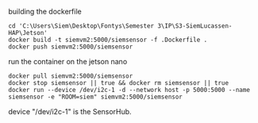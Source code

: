 building the dockerfile
```
cd 'C:\Users\Siem\Desktop\Fontys\Semester 3\IP\S3-SiemLucassen-HAP\Jetson'
docker build -t siemvm2:5000/siemsensor -f .Dockerfile .
docker push siemvm2:5000/siemsensor
```

run the container on the jetson nano
```
docker pull siemvm2:5000/siemsensor
docker stop siemsensor || true && docker rm siemsensor || true
docker run --device /dev/i2c-1 -d --network host -p 5000:5000 --name siemsensor -e "ROOM=siem" siemvm2:5000/siemsensor
```

device "/dev/i2c-1" is the SensorHub.
